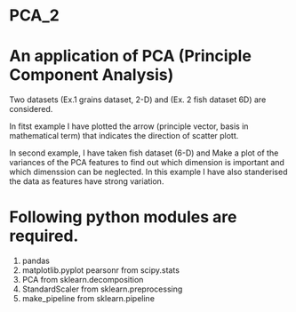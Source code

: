 # PCA_2

# An application of PCA (Principle Component Analysis)

Two datasets (Ex.1 grains dataset, 2-D) and (Ex. 2 fish dataset 6D) are considered.

In fitst example I have plotted the arrow (principle vector, basis in mathematical term) that indicates the direction of scatter plott.

In second example, I have taken fish dataset (6-D) and Make a plot of the variances of the PCA features to find out which dimension is 
important and which dimenssion can be neglected. In this example I have also standerised the data as features have strong variation.

# Following python modules are required.

1. pandas
2. matplotlib.pyplot
pearsonr from scipy.stats
3. PCA from sklearn.decomposition
4. StandardScaler from sklearn.preprocessing 
5. make_pipeline from sklearn.pipeline  
